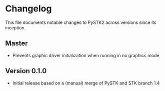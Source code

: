 # Changelog

This file documents notable changes to PySTK2 across versions since its inception.

## Master 

- Prevents graphic driver initialization when running in no graphics mode

## Version 0.1.0

- Initial release based on a (manual) merge of PySTK and STK branch 1.4

